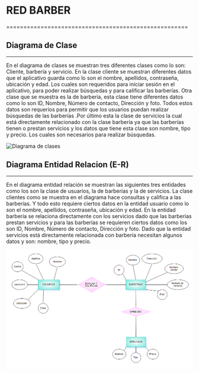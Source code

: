 # RED BARBER
=====================================================

## Diagrama de Clase
----------------------------------------------------
En el diagrama de clases se muestran tres diferentes clases como lo son: Cliente, barbería y servicio. En la clase cliente se muestran diferentes datos que el aplicativo guarda como lo son el nombre, apellidos, contraseña, ubicación y edad. Los cuales son requeridos para iniciar sesión en el aplicativo, para poder realizar búsquedas y para calificar las barberías. Otra clase que se muestra es la de barbería, esta clase tiene diferentes datos como lo son ID, Nombre, Número de contacto, Dirección y foto. Todos estos datos son requeríos para permitir que los usuarios puedan realizar búsquedas de las barberías .Por último esta la clase de servicios la cual está directamente relacionado con la clase barbería ya que las barberías tienen o prestan servicios y los datos que tiene esta clase son nombre, tipo y precio. Los cuales son necesarios para realizar búsquedas.

![ Diagrama de clases ](diagram/ULM.png)

## Diagrama Entidad Relacion (E-R)
-------------------------------------------------------
En el diagrama entidad relación se muestran las siguientes tres entidades como los son la clase de usuarios, la de barberías y la de servicios. La clase clientes como se muestra en el diagrama  hace consultas y califica a las barberías. Y todo esto requiere ciertos datos en la entidad usuario como lo son el nombre, apellidos, contraseña, ubicación y edad. En la entidad barbería se relaciona directamente con los servicios dado que las barberías prestan servicios y para las barberías se requieren ciertos datos como los son ID, Nombre, Número de contacto, Dirección y foto.  Dado que la entidad servicios está directamente relacionada con barbería necesitan algunos datos y son: nombre, tipo y precio.

![ Diagrama Entidad Relacion ](diagram/E-R.png)
